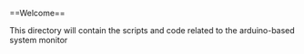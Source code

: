 ==Welcome==

This directory will contain the scripts and code related to the arduino-based system monitor

